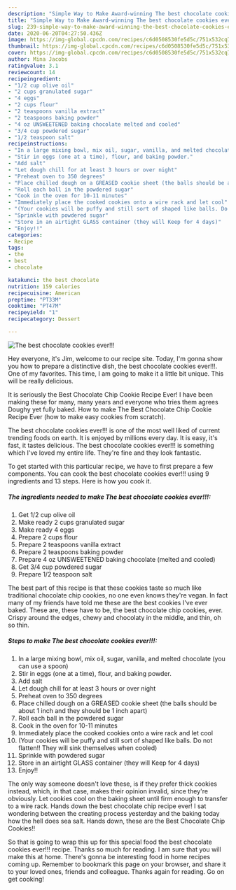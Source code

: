 ```yaml
---
description: "Simple Way to Make Award-winning The best chocolate cookies ever!!!"
title: "Simple Way to Make Award-winning The best chocolate cookies ever!!!"
slug: 239-simple-way-to-make-award-winning-the-best-chocolate-cookies-ever
date: 2020-06-20T04:27:50.436Z
image: https://img-global.cpcdn.com/recipes/c6d0508530fe5d5c/751x532cq70/the-best-chocolate-cookies-ever-recipe-main-photo.jpg
thumbnail: https://img-global.cpcdn.com/recipes/c6d0508530fe5d5c/751x532cq70/the-best-chocolate-cookies-ever-recipe-main-photo.jpg
cover: https://img-global.cpcdn.com/recipes/c6d0508530fe5d5c/751x532cq70/the-best-chocolate-cookies-ever-recipe-main-photo.jpg
author: Mina Jacobs
ratingvalue: 3.1
reviewcount: 14
recipeingredient:
- "1/2 cup olive oil"
- "2 cups granulated sugar"
- "4 eggs"
- "2 cups flour"
- "2 teaspoons vanilla extract"
- "2 teaspoons baking powder"
- "4 oz UNSWEETENED baking chocolate melted and cooled"
- "3/4 cup powdered sugar"
- "1/2 teaspoon salt"
recipeinstructions:
- "In a large mixing bowl, mix oil, sugar, vanilla, and melted chocolate (you can use a spoon)"
- "Stir in eggs (one at a time), flour, and baking powder."
- "Add salt"
- "Let dough chill for at least 3 hours or over night"
- "Preheat oven to 350 degrees"
- "Place chilled dough on a GREASED cookie sheet (the balls should be about 1 inch and they should be 1 inch apart)"
- "Roll each ball in the powdered sugar"
- "Cook in the oven for 10-11 minutes"
- "Immediately place the cooked cookies onto a wire rack and let cool"
- "(Your cookies will be puffy and still sort of shaped like balls. Do not flatten!! They will sink themselves when cooled)"
- "Sprinkle with powdered sugar"
- "Store in an airtight GLASS container (they will Keep for 4 days)"
- "Enjoy!!"
categories:
- Recipe
tags:
- the
- best
- chocolate

katakunci: the best chocolate 
nutrition: 159 calories
recipecuisine: American
preptime: "PT33M"
cooktime: "PT47M"
recipeyield: "1"
recipecategory: Dessert

---
```



![The best chocolate cookies ever!!!](https://img-global.cpcdn.com/recipes/c6d0508530fe5d5c/751x532cq70/the-best-chocolate-cookies-ever-recipe-main-photo.jpg)

Hey everyone, it's Jim, welcome to our recipe site. Today, I'm gonna show you how to prepare a distinctive dish, the best chocolate cookies ever!!!. One of my favorites. This time, I am going to make it a little bit unique. This will be really delicious.

It is seriously the Best Chocolate Chip Cookie Recipe Ever! I have been making these for many, many years and everyone who tries them agrees Doughy yet fully baked. How to make The Best Chocolate Chip Cookie Recipe Ever (how to make easy cookies from scratch).

The best chocolate cookies ever!!! is one of the most well liked of current trending foods on earth. It is enjoyed by millions every day. It is easy, it's fast, it tastes delicious. The best chocolate cookies ever!!! is something which I've loved my entire life. They're fine and they look fantastic.


To get started with this particular recipe, we have to first prepare a few components. You can cook the best chocolate cookies ever!!! using 9 ingredients and 13 steps. Here is how you cook it.

<!--inarticleads1-->

##### The ingredients needed to make The best chocolate cookies ever!!!:

1. Get 1/2 cup olive oil
1. Make ready 2 cups granulated sugar
1. Make ready 4 eggs
1. Prepare 2 cups flour
1. Prepare 2 teaspoons vanilla extract
1. Prepare 2 teaspoons baking powder
1. Prepare 4 oz UNSWEETENED baking chocolate (melted and cooled)
1. Get 3/4 cup powdered sugar
1. Prepare 1/2 teaspoon salt


The best part of this recipe is that these cookies taste so much like traditional chocolate chip cookies, no one even knows they&#39;re vegan. In fact many of my friends have told me these are the best cookies I&#39;ve ever baked. These are, these have to be, the best chocolate chip cookies, ever. Crispy around the edges, chewy and chocolaty in the middle, and thin, oh so thin. 

<!--inarticleads2-->

##### Steps to make The best chocolate cookies ever!!!:

1. In a large mixing bowl, mix oil, sugar, vanilla, and melted chocolate (you can use a spoon)
1. Stir in eggs (one at a time), flour, and baking powder.
1. Add salt
1. Let dough chill for at least 3 hours or over night
1. Preheat oven to 350 degrees
1. Place chilled dough on a GREASED cookie sheet (the balls should be about 1 inch and they should be 1 inch apart)
1. Roll each ball in the powdered sugar
1. Cook in the oven for 10-11 minutes
1. Immediately place the cooked cookies onto a wire rack and let cool
1. (Your cookies will be puffy and still sort of shaped like balls. Do not flatten!! They will sink themselves when cooled)
1. Sprinkle with powdered sugar
1. Store in an airtight GLASS container (they will Keep for 4 days)
1. Enjoy!!


The only way someone doesn&#39;t love these, is if they prefer thick cookies instead, which, in that case, makes their opinion invalid, since they&#39;re obviously. Let cookies cool on the baking sheet until firm enough to transfer to a wire rack. Hands down the best chocolate chip recipe ever! I sat wondering between the creating process yesterday and the baking today how the hell does sea salt. Hands down, these are the Best Chocolate Chip Cookies!! 

So that is going to wrap this up for this special food the best chocolate cookies ever!!! recipe. Thanks so much for reading. I am sure that you will make this at home. There's gonna be interesting food in home recipes coming up. Remember to bookmark this page on your browser, and share it to your loved ones, friends and colleague. Thanks again for reading. Go on get cooking!
